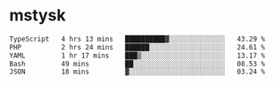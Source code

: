 # mstysk

<!--START_SECTION:waka-->

```txt
TypeScript   4 hrs 13 mins   ██████████▓░░░░░░░░░░░░░░   43.29 %
PHP          2 hrs 24 mins   ██████░░░░░░░░░░░░░░░░░░░   24.61 %
YAML         1 hr 17 mins    ███▒░░░░░░░░░░░░░░░░░░░░░   13.17 %
Bash         49 mins         ██░░░░░░░░░░░░░░░░░░░░░░░   08.53 %
JSON         18 mins         ▓░░░░░░░░░░░░░░░░░░░░░░░░   03.24 %
```

<!--END_SECTION:waka-->
